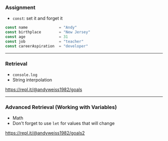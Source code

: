 ### Assignment

* `const`: set it and forget it

```js
const name              = "Andy"
const birthplace        = "New Jersey"
const age               = 31
const job               = "teacher"
const careerAspiration  = "developer"
```

---

### Retrieval

* `console.log`
* String interpolation

https://repl.it/@andyweiss1982/goals

---

### Advanced Retrieval (Working with Variables)

* Math
* Don't forget to use `let` for values that will change

https://repl.it/@andyweiss1982/goals2
